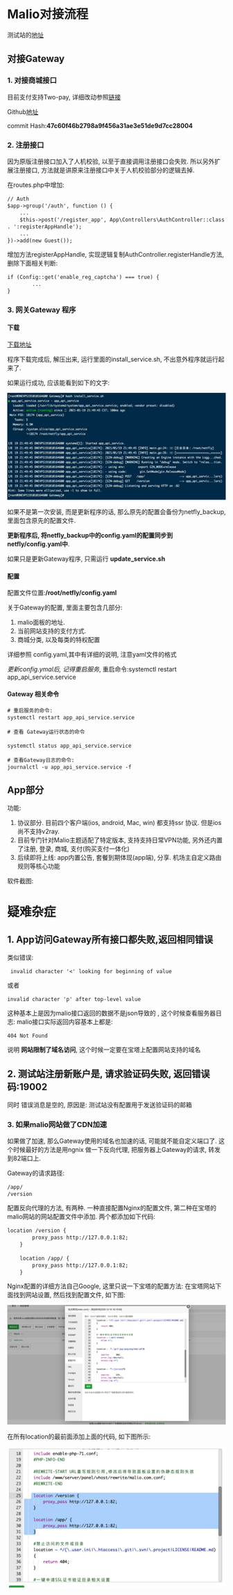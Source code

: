 # Malio对接流程



测试站的[地址](h't't'p://test.netflyapp.xyz)



## 对接Gateway



### 1. 对接商城接口

目前支付支持Two-pay, 详细改动参照[链接](https://github.com/NetFly-VPN/Malio-Theme-for-SSPANEL/commit/47c60f46b2798a9f456a31ae3e51de9d7cc28004)

Github[地址](https://github.com/NetFly-VPN/Malio-Theme-for-SSPANEL.git)

commit Hash:**47c60f46b2798a9f456a31ae3e51de9d7cc28004**







### 2. 注册接口



因为原版注册接口加入了人机校验, 以至于直接调用注册接口会失败. 所以另外扩展注册接口, 方法就是讲原来注册接口中关于人机校验部分的逻辑去掉.

在routes.php中增加:

```
// Auth
$app->group('/auth', function () {
   	...
    $this->post('/register_app', App\Controllers\AuthController::class . ':registerAppHandle');
    ...
})->add(new Guest());
```



增加方法registerAppHandle, 实现逻辑复制AuthController.registerHandle方法, 删除下面相关判断:

```
if (Config::get('enable_reg_captcha') === true) {
		...
}
```



### 3. 网关Gateway 程序



#### 下载

[下载地址](http://dw.netflyapp.xyz/gateway.zip)

程序下载完成后, 解压出来, 运行里面的install_service.sh, 不出意外程序就运行起来了.

如果运行成功, 应该能看到如下的文字:

![image-20210119223246743](res/image-20210119223246743-1572849.png)



如果不是第一次安装, 而是更新程序的话, 那么原先的配置会备份为netfly_backup, 里面包含原先的配置文件.

**更新程序后, 将netfly_backup中的config.yaml的配置同步到netfly/config.yaml中**.



如果只是更新Gateway程序, 只需运行 **update_service.sh**





#### 配置

配置文件位置:**/root/netfly/config.yaml**

关于Gateway的配置, 里面主要包含几部分:

1. malio面板的地址. 
2. 当前网站支持的支付方式.
3. 商城分类, 以及每类的特权配置

详细参照 config.yaml,其中有详细的说明, 注意yaml文件的格式

*更新config.ymal后, 记得重启服务*, 重启命令:systemctl restart app_api_service.service



#### Gateway 相关命令

```
# 重启服务的命令:
systemctl restart app_api_service.service

# 查看 Gateway运行状态的命令

systemctl status app_api_service.service

# 查看Gateway日志的命令:
journalctl -u app_api_service.service -f
```







## App部分

功能:

1. 协议部分. 目前四个客户端(ios, android, Mac, win) 都支持ssr 协议. 但是ios 尚不支持v2ray.
2. 目前专门针对Malio主题适配了特定版本, 支持支持日常VPN功能, 另外还内置了注册, 登录, 商城, 支付(购买支付一体化)
3. 后续即将上线: app内置公告, 套餐到期体现(app端), 分享. 机场主自定义路由规则等核心功能



软件截图:







# 疑难杂症



## 1. App访问Gateway所有接口都失败,返回相同错误

类似错误:

```
 invalid character '<' looking for beginning of value
```

或者

```
invalid character 'p' after top-level value
```



这种基本上是因为malio接口返回的数据不是json导致的 , 这个时候查看服务器日志: malio接口实际返回内容基本上都是:

```
404 Not Found
```

说明 **网站限制了域名访问**, 这个时候一定要在宝塔上配置网站支持的域名



## 2. 测试站注册新账户是, 请求验证码失败, 返回错误码:19002

同时 错误消息是空的, 原因是: 测试站没有配置用于发送验证码的邮箱



### 3. 如果malio网站做了CDN加速

如果做了加速, 那么Gateway使用的域名也加速的话, 可能就不能自定义端口了. 这个时候最好的方法是用ngnix 做一下反向代理, 把服务器上Gateway的请求, 转发到82端口上.

Gateway的请求路径:

```
/app/
/version
```



配置反向代理的方法, 有两种. 一种直接配置Nginx的配置文件, 第二种在宝塔的malio网站的网站配置文件中添加. 两个都添加如下代码:

```
location /version {
        proxy_pass http://127.0.0.1:82;
    }
    
    location /app/ {
        proxy_pass http://127.0.0.1:82;
    }
```

Nginx配置的详细方法自己Google, 这里只说一下宝塔的配置方法:
在宝塔网站下面找到网站设置, 然后找到配置文件, 如下图:

![image-20210120002631563](res/image-20210120002631563-1572849.png)



在所有location的最前面添加上面的代码, 如下图所示:

![image-20210120002750257](res/image-20210120002750257-1572849.png)

